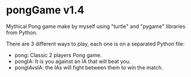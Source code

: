 # pongGame v1.4

Mythical Pong game make by myself using "turtle" and "pygame" libraries from Python.

There are 3 different ways to play, each one is on a separated Python file:
  - pong: Classic 2 players Pong game.
  - pongIA: It is you against an IA that will beat you.
  - pongIAvsIA: the IAs will fight between them to win the match.
